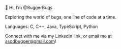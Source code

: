 👋 Hi, I’m @BuggerBugs

Exploring the world of bugs, one line of code at a time.

Languages: C, C++, Java, TypeScript, Python

Connect with me via my LinkedIn link, or email me at asodbugger@gmail.com!

<!---
BuggerBugs/BuggerBugs is a ✨ special ✨ repository because its `README.md` (this file) appears on your GitHub profile.
You can click the Preview link to take a look at your changes.
--->
